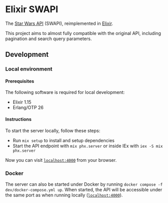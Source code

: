 # Elixir SWAPI
The [Star Wars API](https://swapi.dev/) (SWAPI), reimplemented in [Elixir](https://elixir-lang.org/).

This project aims to almost fully compatible with the original API, including pagination and search query parameters.

## Development
### Local environment
#### Prerequisites
The following software is required for local development:
* Elixir 1.15
* Erlang/OTP 26

#### Instructions
To start the server locally, follow these steps:

* Run `mix setup` to install and setup dependencies
* Start the API endpoint with `mix phx.server` or inside IEx with `iex -S mix phx.server`

Now you can visit [`localhost:4000`](http://localhost:4000) from your browser.

### Docker
The server can also be started under Docker by running `docker compose -f dev/docker-compose.yml up`. When started, the API will be accessible under the same port as when running locally ([`localhost:4000`](http://localhost:4000)).
